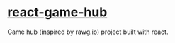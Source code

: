 # [react-game-hub](https://fuad-game-hub.vercel.app/)
Game hub (inspired by rawg.io) project built with react.
